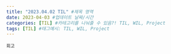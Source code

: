 ```yaml
---
title: "2023.04.02 TIL" #제목 영역
date: 2023-04-03 #업데이트 날짜/시간
categories: [TIL] #카테고리를 나눠줄 수 있음?! TIL, WIL, Project
tags: [TIL] #태그예시: TIL, WIL, Project
---
```


`회고`
